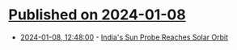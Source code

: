 # [Published on 2024-01-08](index.md)

* [2024-01-08, 12:48:00](https://soylentnews.org/article.pl?sid=24/01/07/150249&from=rss) - [India's Sun Probe Reaches Solar Orbit](https://soylentnews.org/article.pl?sid=24/01/07/150249&from=rss)
